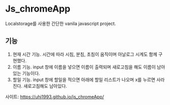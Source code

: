 # Js_chromeApp
Localstorage를 사용한 간단한 vanila javascript project.
## 기능
1. 현재 시간 기능. 시간에 따라 시침, 분침, 초침이 움직이며 아날로그 시계도 함께 구현했다.
2. 이름 기능. input 창에 이름을 넣으면 이름이 출력되며 새로고침을 해도 이름이 남아있는 기능이다.
3. 할일 기능. input 창에 할일을 적으면 아래에 할일 리스트가 나오며 x를 누르면 사라진다. 새로고침해도 남아있다.

사이트: https://uhj1993.github.io/js_chromeApp/
